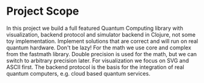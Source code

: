 # Project Scope
In this project we build a full featured Quantum Computing library with visualization, backend protocol and simulator backend in Clojure, not some toy implementation.
Implement solutions that are correct and will run on real quantum hardware. Don't be lazy!
For the math we use core and complex from the fastmath library.
Double precision is used for the math, but we can switch to arbitrary precision later.
For visualization we focus on SVG and ASCII first.
The backend protocol is the basis for the integration of real quantum computers, e.g. cloud based quantum services.

